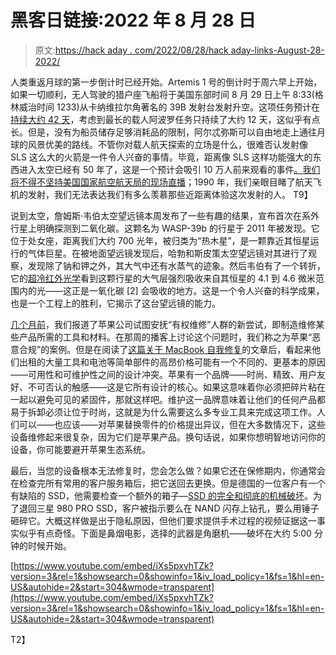 # 黑客日链接:2022 年 8 月 28 日

> 原文:[https://hack aday . com/2022/08/28/hack aday-links-August-28-2022/](https://hackaday.com/2022/08/28/hackaday-links-august-28-2022/)

人类重返月球的第一步倒计时已经开始。Artemis 1 号的倒计时于周六早上开始，如果一切顺利，无人驾驶的猎户座飞船将于美国东部时间 8 月 29 日上午 8:33(格林威治时间 1233)从卡纳维拉尔角著名的 39B 发射台发射升空。这项任务预计在[持续大约 42 天](https://www.space.com/nasa-artemis-1-moon-mission-timeline)，考虑到最长的载人阿波罗任务只持续了大约 12 天，这似乎有点长。但是，没有为船员储存足够消耗品的限制，阿尔忒弥斯可以自由地走上通往月球的风景优美的路线。不管你对载人航天探索的立场是什么，很难否认发射像 SLS 这么大的火箭是一件令人兴奋的事情。毕竟，距离像 SLS 这样功能强大的东西进入太空已经有 50 年了，这是一个预计会吸引 10 万人前来观看的事件[。我们将不得不坚持](https://www.abcactionnews.com/news/state/where-to-watch-the-liftoff-of-artemis-i-in-person)[美国国家航空航天局的现场直播](https://www.youtube.com/watch?v=21X5lGlDOfg)；1990 年，我们亲眼目睹了航天飞机的发射，我们无法表达我们有多么羡慕那些近距离体验这次发射的人。
T9】

说到太空，詹姆斯·韦伯太空望远镜本周发布了一些有趣的结果，宣布首次在系外行星上明确探测到二氧化碳。这颗名为 WASP-39b 的行星于 2011 年被发现。它位于处女座，距离我们大约 700 光年，被归类为“热木星”，是一颗靠近其恒星运行的气体巨星。在被地面望远镜发现后，哈勃和斯皮策太空望远镜对其进行了观察，发现除了钠和钾之外，其大气中还有水蒸气的迹象。然后韦伯有了一个转折，它的[超冷红外光学](https://hackaday.com/2022/05/05/about-as-cold-as-it-gets-the-webb-telescopes-cryocooler/)看到这颗行星的大气层强烈吸收来自其恒星的 4.1 到 4.6 微米范围内的光——这正是一氧化碳 [2] 会吸收的地方。这是一个令人兴奋的科学成果，也是一个工程上的胜利，它揭示了这台望远镜的能力。

[几个月前](https://hackaday.com/2022/05/27/the-huge-apple-toolkit-for-fixing-your-iphone/)，我们报道了苹果公司试图安抚“有权维修”人群的新尝试，即制造维修某些产品所需的工具和材料。在那周的播客上讨论这个问题时，我们称之为苹果“恶意合规”的案例。但是在阅读了[这篇关于 MacBook 自我修复](https://arstechnica.com/gadgets/2022/08/macbook-self-repair-program-highlights-apples-flawed-repairability-progress/)的文章后，看起来他们出租的大量工具和电池等简单部件的高昂价格可能有一个不同的、更基本的原因——可用性和可维护性之间的设计冲突。苹果有一个品牌——时尚、精致、用户友好、不可否认的触感——这是它所有设计的核心。如果这意味着你必须把碎片粘在一起以避免可见的紧固件，那就这样吧。维护这一品牌意味着让他们的任何产品都易于拆卸必须让位于时尚，这就是为什么需要这么多专业工具来完成这项工作。人们可以——也应该——对苹果替换零件的价格提出异议，但在大多数情况下，这些设备维修起来很复杂，因为它们是苹果产品。换句话说，如果你想明智地访问你的设备，你可能要避开苹果生态系统。

最后，当您的设备根本无法修复时，您会怎么做？如果它还在保修期内，你通常会在检查完所有常用的客户服务箱后，把它送回去更换。但是德国的一位客户有一个有缺陷的 SSD，他需要检查一个额外的箱子—[SSD 的完全和彻底的机械破坏](https://www.tweaktown.com/news/88140/uh-so-samsung-asked-customer-to-drill-through-ssd-before-returning-it/index.html)。为了退回三星 980 PRO SSD，客户被指示要么在 NAND 闪存上钻孔，要么用锤子砸碎它。大概这样做是出于隐私原因，但他们要求提供手术过程的视频证据这一事实似乎有点奇怪。下面是鼻烟电影，选择的武器是角磨机——破坏在大约 5:00 分钟的时候开始。

 [https://www.youtube.com/embed/iXs5pxvhTZk?version=3&rel=1&showsearch=0&showinfo=1&iv_load_policy=1&fs=1&hl=en-US&autohide=2&start=304&wmode=transparent](https://www.youtube.com/embed/iXs5pxvhTZk?version=3&rel=1&showsearch=0&showinfo=1&iv_load_policy=1&fs=1&hl=en-US&autohide=2&start=304&wmode=transparent)

T2】
